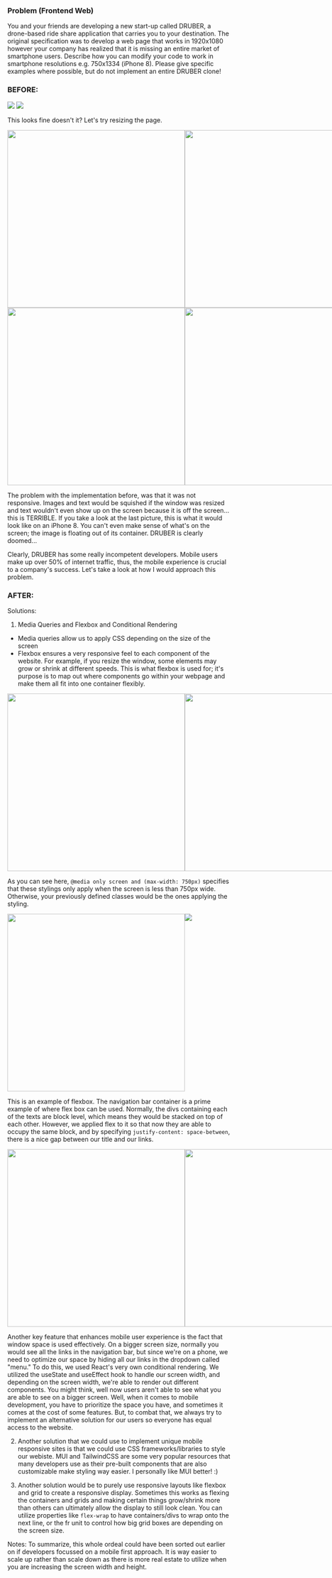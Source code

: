 ### Problem (Frontend Web)

You and your friends are developing a new start-up called DRUBER, a drone-based ride share application that carries you to your destination. The original specification was to develop a web page that works in 1920x1080 however your company has realized that it is missing an entire market of smartphone users. Describe how you can modify your code to work in smartphone resolutions e.g. 750x1334 (iPhone 8). Please give specific examples where possible, but do not implement an entire DRUBER clone!

### BEFORE:

<img src="./src/images/before1.png"/>
<img src="./src/images/before2.png" style="width: 200px height: 200px">

This looks fine doesn't it? Let's try resizing the page.

<div style="display: flex;">
   <img src="./src/images/before3.png" style="height: 400px; width: auto;"/>
   <img src="./src/images/before4.png" style="height: 400px; width: auto;"/>
   <img src="./src/images/before5.png" style="height: 400px; width: auto;"/>
 </div>
 <div style="display: flex;">
    <img src="./src/images/before6.png" style="height: 400px; width: auto;"/>
    <img src="./src/images/before7.png" style="height: 400px; width: auto;"/>
  </div>

The problem with the implementation before, was that it was not responsive. Images and text would be squished if the window was resized and text wouldn't even show up on the screen because it is off the screen... this is TERRIBLE. If you take a look at the last picture, this is what it would look like on an iPhone 8. You can't even make sense of what's on the screen; the image is floating out of its container. DRUBER is clearly doomed... 

Clearly, DRUBER has some really incompetent developers. Mobile users make up over 50% of internet traffic, thus, the mobile experience is crucial to a company's success. Let's take a look at how I would approach this problem.

### AFTER: 

Solutions:

1. Media Queries and Flexbox and Conditional Rendering
- Media queries allow us to apply CSS depending on the size of the screen
- Flexbox ensures a very responsive feel to each component of the website. For example, if you resize the window, some elements may grow or shrink at different speeds. This is what flexbox is used for; it's purpose is to map out where components go within your webpage and make them all fit into one container flexibly. 

<div style="display: flex">
   <img src="./src/images/code1.png" style="height: 400px; width: auto;">
   <img src="./src/images/after1.png" style="height: 400px; width: auto;">
</div>

As you can see here, `@media only screen and (max-width: 750px)` specifies that these stylings only apply when the screen is less than 750px wide. Otherwise, your previously defined classes would be the ones applying the styling.

<div style="display: flex">
   <img src="./src/images/code2.png" style="height: 400px; width: auto;">
   <img src="./src/images/after2.png">
</div>

This is an example of flexbox. The navigation bar container is a prime example of where flex box can be used. Normally, the divs containing each of the texts are block level, which means they would be stacked on top of each other. However, we applied flex to it so that now they are able to occupy the same block, and by specifying `justify-content: space-between`, there is a nice gap between our title and our links. 

<div style="display: flex">
   <img src="./src/images/code3.png" style="height: 400px; width: auto;">
   <img src="./src/images/after1.png" style="height: 400px; width: auto;">
</div>

Another key feature that enhances mobile user experience is the fact that window space is used effectively. On a bigger screen size, normally you would see all the links in the navigation bar, but since we're on a phone, we need to optimize our space by hiding all our links in the dropdown called "menu." To do this, we used React's very own conditional rendering. We utilized the useState and useEffect hook to handle our screen width, and depending on the screen width, we're able to render out different components. You might think, well now users aren't able to see what you are able to see on a bigger screen. Well, when it comes to mobile development, you have to prioritize the space you have, and sometimes it comes at the cost of some features. But, to combat that, we always try to implement an alternative solution for our users so everyone has equal access to the website.

2. Another solution that we could use to implement unique mobile responsive sites is that we could use CSS frameworks/libraries to style our webiste. MUI and TailwindCSS are some very popular resources that many developers use as their pre-built components that are also customizable make styling way easier. I personally like MUI better! :)

3. Another solution would be to purely use responsive layouts like flexbox and grid to create a responsive display. Sometimes this works as flexing the containers and grids and making certain things grow/shrink more than others can ultimately allow the display to still look clean. You can utilize properties like `flex-wrap` to have containers/divs to wrap onto the next line, or the fr unit to control how big grid boxes are depending on the screen size. 

Notes: To summarize, this whole ordeal could have been sorted out earlier on if developers focussed on a mobile first approach. It is way easier to scale up rather than scale down as there is more real estate to utilize when you are increasing the screen width and height. 

